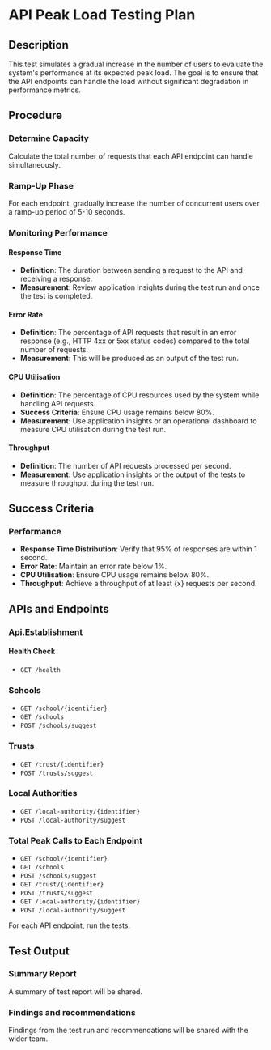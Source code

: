 ﻿# API Peak Load Testing Plan

## Description
This test simulates a gradual increase in the number of users to evaluate the system's performance at its expected peak load. The goal is to ensure that the API endpoints can handle the load without significant degradation in performance metrics.

## Procedure

### Determine Capacity
Calculate the total number of requests that each API endpoint can handle simultaneously.

### Ramp-Up Phase
For each endpoint, gradually increase the number of concurrent users over a ramp-up period of 5-10 seconds.

### Monitoring Performance

#### Response Time
- **Definition**: The duration between sending a request to the API and receiving a response.
- **Measurement**: Review application insights during the test run and once the test is completed.

#### Error Rate
- **Definition**: The percentage of API requests that result in an error response (e.g., HTTP 4xx or 5xx status codes) compared to the total number of requests.
- **Measurement**: This will be produced as an output of the test run.

#### CPU Utilisation
- **Definition**: The percentage of CPU resources used by the system while handling API requests.
- **Success Criteria**: Ensure CPU usage remains below 80%.
- **Measurement**: Use application insights or an operational dashboard to measure CPU utilisation during the test run.

#### Throughput
- **Definition**: The number of API requests processed per second.
- **Measurement**: Use application insights or the output of the tests to measure throughput during the test run.

## Success Criteria

### Performance
- **Response Time Distribution**: Verify that 95% of responses are within 1 second.
- **Error Rate**: Maintain an error rate below 1%.
- **CPU Utilisation**: Ensure CPU usage remains below 80%.
- **Throughput**: Achieve a throughput of at least {x} requests per second.

## APIs and Endpoints

### Api.Establishment

#### Health Check
- `GET /health`

### Schools
- `GET /school/{identifier}`
- `GET /schools`
- `POST /schools/suggest`

### Trusts
- `GET /trust/{identifier}`
- `POST /trusts/suggest`

### Local Authorities
- `GET /local-authority/{identifier}`
- `POST /local-authority/suggest`

### Total Peak Calls to Each Endpoint
- `GET /school/{identifier}` 
- `GET /schools`
- `POST /schools/suggest`
- `GET /trust/{identifier}`
- `POST /trusts/suggest`
- `GET /local-authority/{identifier}`
- `POST /local-authority/suggest`

For each API endpoint, run the tests.

## Test Output

### Summary Report
A summary of test report will be shared. 
### Findings and recommendations
Findings from the test run and recommendations will be shared with the wider team. 
